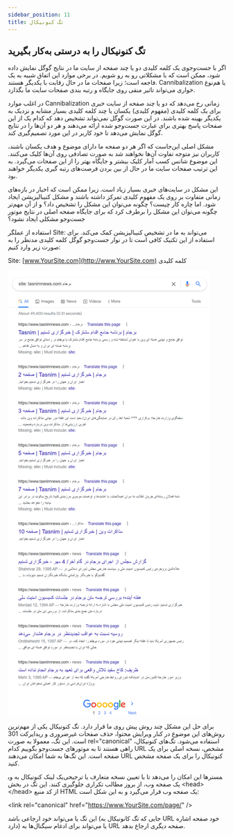 ```yaml
---
sidebar_position: 11
title: تگ کنونیکال
---
```


## تگ کنونیکال را به درستی به‌کار بگیرید

اگر با جست‌وجوی یک کلمه کلیدی دو یا چند صفحه از سایت ما در نتایج گوگل نمایش داده شود، ممکن است که با مشکلاتی رو به رو شویم. در برخی موارد این اتفاق شبیه به یک فاجعه است؛ زیرا صفحات ما در حال رقابت با یکدیگر هستند. Cannibalization یا هم‌نوع خواری می‌تواند تاثیر منفی روی جایگاه و رتبه بندی صفحات سایت ما بگذارد.

در اغلب موارد Cannibalization زمانی رخ می‌دهد که دو یا چند صفحه از سایت خبری برای یک کلمه کلیدی (مفهوم کلیدی) یکسان یا چند کلمه کلیدی بسیار مشابه و نزدیک به یکدیگر بهینه شده باشند. در این صورت گوگل نمی‌تواند تشخیص دهد که کدام یک از این صفحات پاسخ بهتری برای عبارت جست‌وجو شده ارائه می‌دهند و هر دو آن‌ها را در نتایج گوگل نمایش می‌دهد تا خود کاربر در این مورد تصمیم‌گیری کند.

مشکل اصلی این‌جاست که اگر هر دو صفحه ما دارای موضوع و هدف یکسان باشند، کاربران نیز متوجه تفاوت آن‌ها نخواهند شد به صورت تصادفی روی آن‌ها کلیک می‌کنند. این موضوع شانس کسب آمار کلیک بیشتر و جایگاه بهتر را از این صفحات می‌گیرد. به این ترتیب صفحات سایت ما در حال از بین بردن فرصت‌های رتبه گیری یکدیگر خواهند بود.

این مشکل در سایت‌های خبری بسیار زیاد است. زیرا ممکن است که اخبار در بازه‌های زمانی متفاوت بر روی یک مفهوم کلیدی تمرکز داشته باشند و مشکل کنیبالیزیشن ایجاد شود. اما چاره کار چیست؟ چگونه می‌توان این مشکل را تشخیص داد؟ و از آن مهم‌تر چگونه می‌توان این مشکل را برطرف کرد که برای جایگاه صفحه اصلی در نتایج موتور جست‌وجو مشکلی ایجاد نشود؟

استفاده از عملگر Site: می‌تواند به ما در تشخیص کنیبالیزیشن کمک می‌کند. برای استفاده از این تکنیک کافی است تا در نوار جست‌وجو گوگل کلمه کلیدی مدنظر را به صورت زیر وارد کنیم:

Site: [www.YourSite.com](http://www.YourSite.com) کلمه کلیدی

![تگ کنونیکال](./canonical-tag.png)

برای حل این مشکل چند روش پیش روی ما قرار دارد. تگ کنونیکال یکی از مهم‌ترین روش‌های این موضوع در کنار ویرایش محتوا، حذف صفحات غیرضروری و ریدایرکت 301 است. این تگ، معمولا به صورت rel="canonical" استفاده می‌شود. ‌تگ‌های کنونیکال، راهی هستند تا به موتورهای جست‌وجو بگوییم کدام URL مشخص، نسخه اصلی برای یک صفحه است. این تگ‌ها به شما امکان می‌دهند URL کنونیکال را برای یک صفحه مشخص کنید.

یک لینک کنونیکال به وب‎مسترها این امکان را می‌دهد تا با تعیین نسخه متعارف یا ترجیحی یک صفحه وب، از بروز مطالب تکراری جلوگیری کنند. این تگ در بخش \<head\> \</head\> از کد منبع HTML یک صفحه وب قرار می‌گیرد و به این شکل است:

\<link rel="canonical" href="https://www.YourSite.com/page/" /\>

این تگ یا می‌تواند خود ارجاعی باشد (جایی که تگ کانونیکال به URL خود صفحه اشاره دارد) یا می‌تواند برای ادغام سیگنال‌ها به URL صفحه دیگری ارجاع بدهد.
